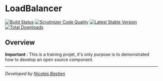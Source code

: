 LoadBalancer
============

[![Build Status](https://travis-ci.org/nicolas-bastien/LoadBalancer.svg?branch=master)](https://travis-ci.org/nicolas-bastien/LoadBalancer.svg?branch=master)
[![Scrutinizer Code Quality](https://scrutinizer-ci.com/g/nicolas-bastien/LoadBalancer/badges/quality-score.png?b=master)](https://scrutinizer-ci.com/g/nicolas-bastien/LoadBalancer/?branch=master)
[![Latest Stable Version](https://poser.pugx.org/nbn/loadbalancer/v/stable)](https://packagist.org/packages/nbn/loadbalancer)
[![Total Downloads](https://poser.pugx.org/nbn/loadbalancer/downloads.png)](https://packagist.org/packages/nbn/loadbalancer)

## Overview

**Important** : This is a training projet, it's only purpose is to demonstrated how to develop an open source component.


---

*Developed by [Nicolas Bastien](https://github.com/nicolas-bastien)*



